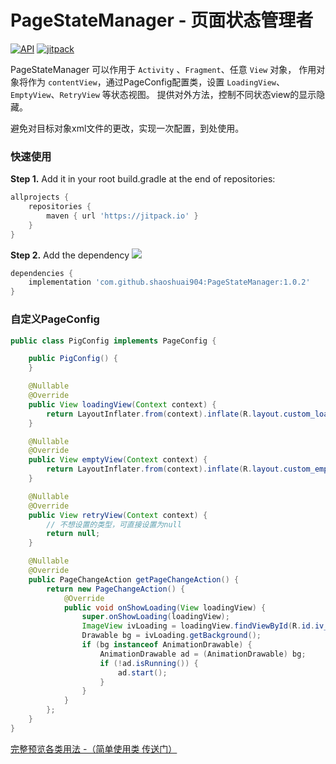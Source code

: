 # PageStateManager - 页面状态管理者

[![API](https://img.shields.io/badge/API-19%2B-green.svg?style=flat)](https://android-arsenal.com/api?level=19)
[![jitpack](https://jitpack.io/v/shaoshuai904/PageStateManager.svg)](https://jitpack.io/#shaoshuai904/PageStateManager)

PageStateManager 可以作用于 `Activity` 、`Fragment`、任意 `View` 对象，
作用对象将作为 `contentView`，通过PageConfig配置类，设置 `LoadingView`、`EmptyView`、`RetryView` 等状态视图。
提供对外方法，控制不同状态view的显示隐藏。

避免对目标对象xml文件的更改，实现一次配置，到处使用。


### 快速使用

**Step 1.** Add it in your root build.gradle at the end of repositories:

```groovy
allprojects {
	repositories {
		maven { url 'https://jitpack.io' }
	}
}
```

**Step 2.** Add the dependency
[![](https://jitpack.io/v/shaoshuai904/PageStateManager.svg)](https://jitpack.io/#shaoshuai904/PageStateManager)

```groovy
dependencies {
	implementation 'com.github.shaoshuai904:PageStateManager:1.0.2'
}
```


###  自定义PageConfig

```java                
public class PigConfig implements PageConfig {

    public PigConfig() {
    }

    @Nullable
    @Override
    public View loadingView(Context context) {
        return LayoutInflater.from(context).inflate(R.layout.custom_loading_pig, null, false);
    }

    @Nullable
    @Override
    public View emptyView(Context context) {
        return LayoutInflater.from(context).inflate(R.layout.custom_empty_2, null, false);
    }

    @Nullable
    @Override
    public View retryView(Context context) {
        // 不想设置的类型，可直接设置为null
        return null;
    }

    @Nullable
    @Override
    public PageChangeAction getPageChangeAction() {
        return new PageChangeAction() {
            @Override
            public void onShowLoading(View loadingView) {
                super.onShowLoading(loadingView);
                ImageView ivLoading = loadingView.findViewById(R.id.iv_loading);
                Drawable bg = ivLoading.getBackground();
                if (bg instanceof AnimationDrawable) {
                    AnimationDrawable ad = (AnimationDrawable) bg;
                    if (!ad.isRunning()) {
                        ad.start();
                    }
                }
            }
        };
    }
}

```

[完整预览各类用法 -（简单使用类 传送门）](https://github.com/shaoshuai904/PageStateManager/blob/master/app/src/main/java/com/maple/demo/config/MyPageConfig.java)


